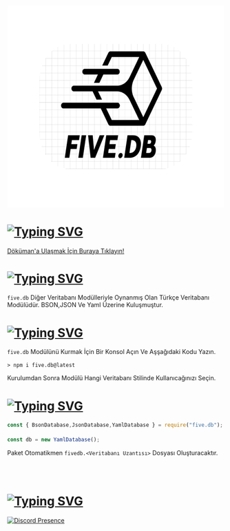 <h6 align="center">
<img src="https://github.com/Bes-js/five.db/blob/main/five-db-logo.png?raw=true" width="700px" height="470px" alt="stats" align="center">
<h6/>


# [![Typing SVG](https://readme-typing-svg.herokuapp.com?font=Fira+Code&pause=1000&color=E600AF&repeat=false&width=435&lines=%F0%9F%93%83+D%C3%B6k%C3%BCman)](https://git.io/typing-svg)

[Döküman'a Ulaşmak İçin Buraya Tıklayın!](https://fivesobes.gitbook.io/five.db/)

# [![Typing SVG](https://readme-typing-svg.herokuapp.com?font=Fira+Code&pause=1000&color=00F701&repeat=false&width=435&lines=%E2%9D%93+five.db+Nedir%3F)](https://git.io/typing-svg)

`five.db` Diğer Veritabanı Modülleriyle Oynanmış Olan Türkçe Veritabanı Modülüdür.
 BSON,JSON Ve Yaml Üzerine Kuluşmuştur.

# [![Typing SVG](https://readme-typing-svg.herokuapp.com?font=Fira+Code&pause=1000&color=FF0000&repeat=false&width=435&lines=%E2%9D%94+Nas%C4%B1l+Kurulur%3F)](https://git.io/typing-svg)

`five.db` Modülünü Kurmak İçin Bir Konsol Açın Ve Aşşağıdaki Kodu Yazın.

```shell
> npm i five.db@latest
```

Kurulumdan Sonra Modülü Hangi Veritabanı Stilinde Kullanıcağınızı Seçin.

# [![Typing SVG](https://readme-typing-svg.herokuapp.com?font=Fira+Code&pause=1000&color=00EDFF&repeat=false&width=435&lines=%F0%9F%8E%AF+Tan%C4%B1mlama)](https://git.io/typing-svg)
```javascript
const { BsonDatabase,JsonDatabase,YamlDatabase } = require("five.db");

const db = new YamlDatabase();
```

Paket Otomatikmen `fivedb.<Veritabanı Uzantısı>` Dosyası Oluşturacaktır.

<br> <br/>
# [![Typing SVG](https://readme-typing-svg.herokuapp.com?font=Fira+Code&pause=1000&color=9D06E6&repeat=false&width=435&lines=Destek+%26+%C4%B0leti%C5%9Fim)](https://git.io/typing-svg)

[![Discord Presence](https://lanyard-profile-readme.vercel.app/api/928259219038302258?theme=light&hideDiscrim=true&hideBadges=false&bg=376074&borderRadius=30px&idleMessage=İletişim%20İçin%20Tıkla)](https://discord.com/users/928259219038302258)
